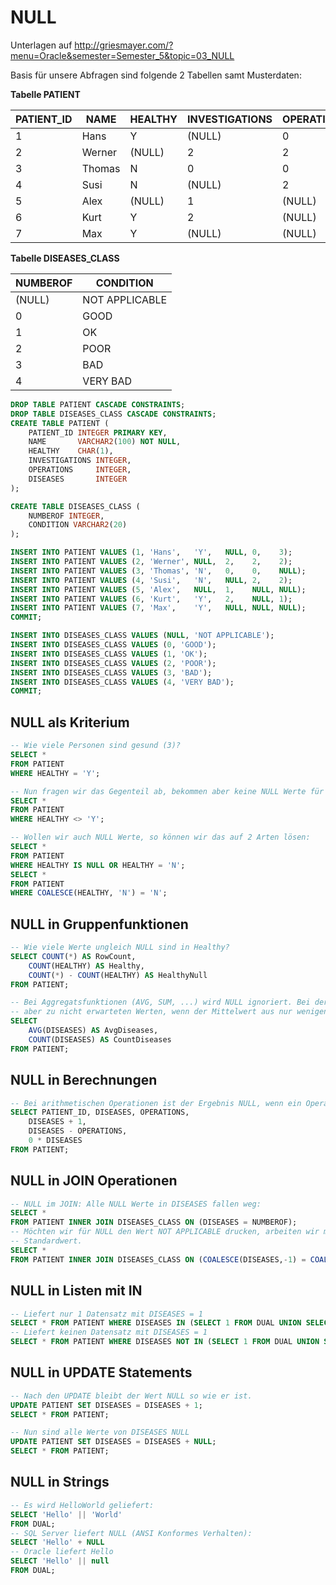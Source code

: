# NULL

Unterlagen auf http://griesmayer.com/?menu=Oracle&semester=Semester_5&topic=03_NULL

Basis für unsere Abfragen sind folgende 2 Tabellen samt Musterdaten:

**Tabelle PATIENT**

| PATIENT_ID	| NAME  	| HEALTHY	| INVESTIGATIONS	| OPERATIONS	| DISEASES	| 
| ----------	| ------	| -------	| --------------	| ----------	| --------	| 
| 1         	| Hans  	| Y      	| (NULL)        	| 0         	| 3       	| 
| 2         	| Werner	| (NULL)  	| 2             	| 2         	| 2       	| 
| 3         	| Thomas	| N      	| 0             	| 0         	| (NULL)   	| 
| 4         	| Susi  	| N      	| (NULL)	     	| 2         	| 2       	| 
| 5         	| Alex  	| (NULL)  	| 1             	| (NULL)    	| (NULL)   	| 
| 6         	| Kurt  	| Y      	| 2             	| (NULL)   		| 1       	| 
| 7         	| Max   	| Y      	| (NULL)           	| (NULL)    	| (NULL)   	| 

**Tabelle DISEASES_CLASS**

| NUMBEROF	| CONDITION     	| 
| --------	| --------------	| 
| (NULL)   	| NOT APPLICABLE	| 
| 0       	| GOOD          	| 
| 1       	| OK            	| 
| 2       	| POOR          	| 
| 3       	| BAD           	| 
| 4       	| VERY BAD      	| 


```sql
DROP TABLE PATIENT CASCADE CONSTRAINTS;
DROP TABLE DISEASES_CLASS CASCADE CONSTRAINTS;
CREATE TABLE PATIENT (
	PATIENT_ID INTEGER PRIMARY KEY,
	NAME       VARCHAR2(100) NOT NULL,
	HEALTHY    CHAR(1),
	INVESTIGATIONS INTEGER,
	OPERATIONS     INTEGER,
	DISEASES       INTEGER
);

CREATE TABLE DISEASES_CLASS (
    NUMBEROF INTEGER,
    CONDITION VARCHAR2(20)
);

INSERT INTO PATIENT VALUES (1, 'Hans',   'Y',   NULL, 0,    3);
INSERT INTO PATIENT VALUES (2, 'Werner', NULL,  2,    2,    2);
INSERT INTO PATIENT VALUES (3, 'Thomas', 'N',   0,    0,    NULL);
INSERT INTO PATIENT VALUES (4, 'Susi',   'N',   NULL, 2,    2);
INSERT INTO PATIENT VALUES (5, 'Alex',   NULL,  1,    NULL, NULL);
INSERT INTO PATIENT VALUES (6, 'Kurt',   'Y',   2,    NULL, 1);
INSERT INTO PATIENT VALUES (7, 'Max',    'Y',   NULL, NULL, NULL);
COMMIT;

INSERT INTO DISEASES_CLASS VALUES (NULL, 'NOT APPLICABLE');
INSERT INTO DISEASES_CLASS VALUES (0, 'GOOD');
INSERT INTO DISEASES_CLASS VALUES (1, 'OK');
INSERT INTO DISEASES_CLASS VALUES (2, 'POOR');
INSERT INTO DISEASES_CLASS VALUES (3, 'BAD');
INSERT INTO DISEASES_CLASS VALUES (4, 'VERY BAD');
COMMIT;
```

## NULL als Kriterium
```sql
-- Wie viele Personen sind gesund (3)?
SELECT *
FROM PATIENT
WHERE HEALTHY = 'Y';

-- Nun fragen wir das Gegenteil ab, bekommen aber keine NULL Werte für HEALTHY.
SELECT *
FROM PATIENT
WHERE HEALTHY <> 'Y';

-- Wollen wir auch NULL Werte, so können wir das auf 2 Arten lösen:
SELECT *
FROM PATIENT
WHERE HEALTHY IS NULL OR HEALTHY = 'N';
SELECT *
FROM PATIENT
WHERE COALESCE(HEALTHY, 'N') = 'N';
```

## NULL in Gruppenfunktionen
```sql
-- Wie viele Werte ungleich NULL sind in Healthy?
SELECT COUNT(*) AS RowCount, 
	COUNT(HEALTHY) AS Healthy, 
	COUNT(*) - COUNT(HEALTHY) AS HealthyNull
FROM PATIENT;

-- Bei Aggregatsfunktionen (AVG, SUM, ...) wird NULL ignoriert. Bei der Mittelwertbildung führt dies
-- aber zu nicht erwarteten Werten, wenn der Mittelwert aus nur wenigen Datensätzen berechnet wurde.
SELECT 
	AVG(DISEASES) AS AvgDiseases, 
	COUNT(DISEASES) AS CountDiseases
FROM PATIENT;
```

## NULL in Berechnungen
```sql
-- Bei arithmetischen Operationen ist der Ergebnis NULL, wenn ein Operand NULL ist.
SELECT PATIENT_ID, DISEASES, OPERATIONS, 
    DISEASES + 1, 
    DISEASES - OPERATIONS,
    0 * DISEASES
FROM PATIENT;
```

## NULL in JOIN Operationen
```sql
-- NULL im JOIN: Alle NULL Werte in DISEASES fallen weg:
SELECT *
FROM PATIENT INNER JOIN DISEASES_CLASS ON (DISEASES = NUMBEROF);
-- Möchten wir für NULL den Wert NOT APPLICABLE drucken, arbeiten wir mit COALESCE und einem nicht verwendeten
-- Standardwert.
SELECT *
FROM PATIENT INNER JOIN DISEASES_CLASS ON (COALESCE(DISEASES,-1) = COALESCE(NUMBEROF,-1))
```

## NULL in Listen mit IN
```sql
-- Liefert nur 1 Datensatz mit DISEASES = 1
SELECT * FROM PATIENT WHERE DISEASES IN (SELECT 1 FROM DUAL UNION SELECT NULL FROM DUAL);
-- Liefert keinen Datensatz mit DISEASES = 1
SELECT * FROM PATIENT WHERE DISEASES NOT IN (SELECT 1 FROM DUAL UNION SELECT NULL FROM DUAL);
```

## NULL in UPDATE Statements
```sql
-- Nach den UPDATE bleibt der Wert NULL so wie er ist.
UPDATE PATIENT SET DISEASES = DISEASES + 1;
SELECT * FROM PATIENT;

-- Nun sind alle Werte von DISEASES NULL
UPDATE PATIENT SET DISEASES = DISEASES + NULL;
SELECT * FROM PATIENT;
```

## NULL in Strings
```sql
-- Es wird HelloWorld geliefert:
SELECT 'Hello' || 'World'
FROM DUAL;
-- SQL Server liefert NULL (ANSI Konformes Verhalten):
SELECT 'Hello' + NULL
-- Oracle liefert Hello
SELECT 'Hello' || null
FROM DUAL;
```

